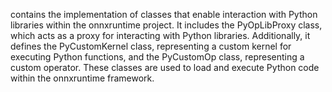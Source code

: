 contains the implementation of classes that enable interaction with Python libraries within the onnxruntime project. It includes the PyOpLibProxy class, which acts as a proxy for interacting with Python libraries. Additionally, it defines the PyCustomKernel class, representing a custom kernel for executing Python functions, and the PyCustomOp class, representing a custom operator. These classes are used to load and execute Python code within the onnxruntime framework.